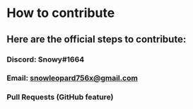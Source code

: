 # How to contribute

## Here are the official steps to contribute:
### Discord: Snowy#1664
### Email: snowleopard756x@gmail.com
### Pull Requests (GitHub feature)
